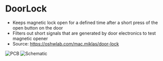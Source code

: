 # DoorLock
* Keeps magnetic lock open for a defined time after a short press of the open button on the door
* Filters out short signals that are generated by door electronics to test magnetic opener
* Source: https://oshwlab.com/mac.miklas/door-lock

![PCB](/img/pcb_prototype.jpeg)
![Schematic](/img/schematic.png)
